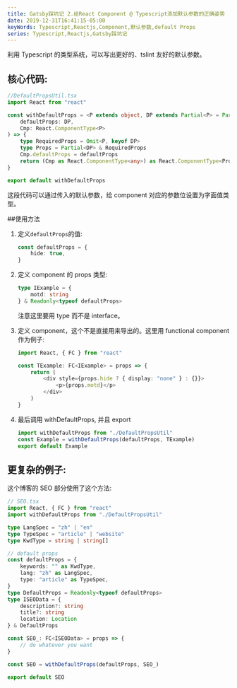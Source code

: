 ```yaml
---
title: Gatsby踩坑记 2.给React Component @ Typescript添加默认参数的正确姿势
date: 2019-12-31T16:41:15-05:00
keyWords: Typescript,Reactjs,Component,默认参数,default Props
series: Typescript,Reactjs,Gatsby踩坑记
---
```


利用 Typescript 的类型系统，可以写出更好的、tslint 友好的默认参数。

## 核心代码:

```typescript
//DefaultPropsUtil.tsx
import React from "react"

const withDefaultProps = <P extends object, DP extends Partial<P> = Partial<P>>(
    defaultProps: DP,
    Cmp: React.ComponentType<P>
) => {
    type RequiredProps = Omit<P, keyof DP>
    type Props = Partial<DP> & RequiredProps
    Cmp.defaultProps = defaultProps
    return (Cmp as React.ComponentType<any>) as React.ComponentType<Props>
}

export default withDefaultProps
```

这段代码可以通过传入的默认参数，给 component 对应的参数位设置为字面值类型。

##使用方法

1. 定义`defaultProps`的值:
    ```typescript
    const defaultProps = {
        hide: true,
    }
    ```
2. 定义 component 的 props 类型:
    ```typescript
    type IExample = {
        motd: string
    } & Readonly<typeof defaultProps>
    ```
    注意这里要用 type 而不是 interface。
3. 定义 component，这个不是直接用来导出的。这里用 functional component 作为例子:

    ```typescript
    import React, { FC } from "react"

    const TExample: FC<IExample> = props => {
        return (
            <div style={props.hide ? { display: "none" } : {}}>
                <p>{props.motd}</p>
            </div>
        )
    }
    ```

4. 最后调用 withDefaultProps, 并且 export
    ```typescript
    import withDefaultProps from "./DefaultPropsUtil"
    const Example = withDefaultProps(defaultProps, TExample)
    export default Example
    ```

## 更复杂的例子:

这个博客的 SEO 部分使用了这个方法:

```typescript
// SEO.tsx
import React, { FC } from "react"
import withDefaultProps from "./DefaultPropsUtil"

type LangSpec = "zh" | "en"
type TypeSpec = "article" | "website"
type KwdType = string | string[]

// default props
const defaultProps = {
    keywords: "" as KwdType,
    lang: "zh" as LangSpec,
    type: "article" as TypeSpec,
}
type DefaultProps = Readonly<typeof defaultProps>
type ISEOData = {
    description?: string
    title?: string
    location: Location
} & DefaultProps

const SEO_: FC<ISEOData> = props => {
    // do whatever you want
}

const SEO = withDefaultProps(defaultProps, SEO_)

export default SEO
```
